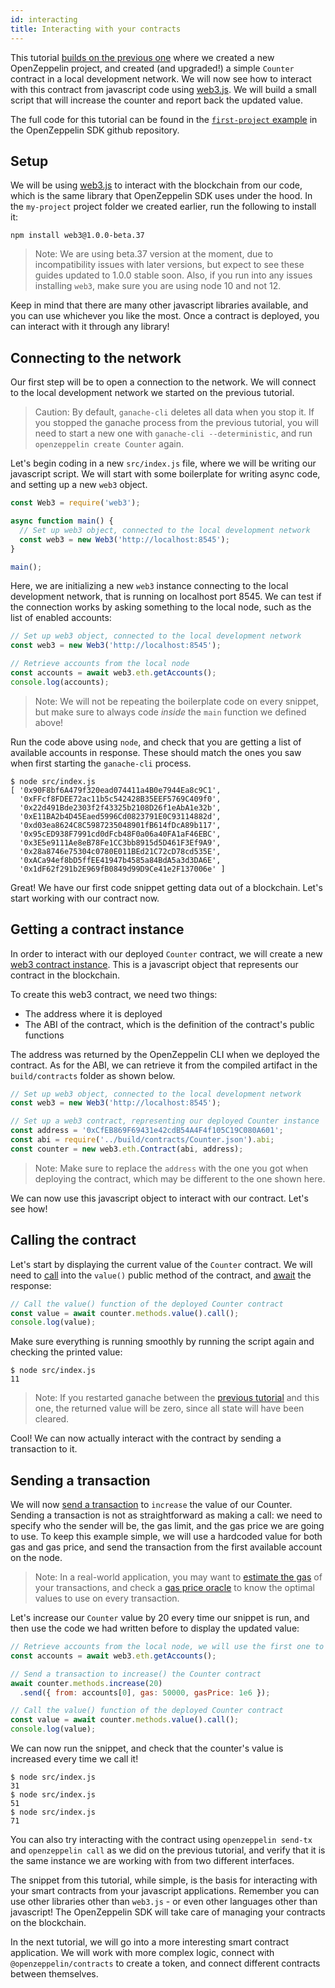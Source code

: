 ```yaml
---
id: interacting
title: Interacting with your contracts
---
```


This tutorial [builds on the previous one](first) where we created a new OpenZeppelin project, and created (and upgraded!) a simple `Counter` contract in a local development network. We will now see how to interact with this contract from javascript code using [web3.js](https://web3js.readthedocs.io/en/1.0/). We will build a small script that will increase the counter and report back the updated value.

The full code for this tutorial can be found in the [`first-project` example](https://github.com/OpenZeppelin/openzeppelin-sdk/blob/v2.4.0/examples/first-project/src/index.js) in the OpenZeppelin SDK github repository.

## Setup

We will be using [web3.js](https://web3js.readthedocs.io/en/1.0/) to interact with the blockchain from our code, which is the same library that OpenZeppelin SDK uses under the hood. In the `my-project` project folder we created earlier, run the following to install it:

```console
npm install web3@1.0.0-beta.37
```

> Note: We are using beta.37 version at the moment, due to incompatibility issues with later versions, but expect to see these guides updated to 1.0.0 stable soon. Also, if you run into any issues installing `web3`, make sure you are using node 10 and not 12.

Keep in mind that there are many other javascript libraries available, and you can use whichever you like the most. Once a contract is deployed, you can interact with it through any library!

## Connecting to the network

Our first step will be to open a connection to the network. We will connect to the local development network we started on the previous tutorial. 

> Caution: By default, `ganache-cli` deletes all data when you stop it. If you stopped the ganache process from the previous tutorial, you will need to start a new one with `ganache-cli --deterministic`, and run `openzeppelin create Counter` again.

Let's begin coding in a new `src/index.js` file, where we will be writing our javascript script. We will start with some boilerplate for writing async code, and setting up a new `web3` object.

<!-- Code: We should provide a function to automatically parse `networks.js` and get the web3 instance preconfigured -->

```js
const Web3 = require('web3');

async function main() {
  // Set up web3 object, connected to the local development network
  const web3 = new Web3('http://localhost:8545');
}

main();
```

Here, we are initializing a new `web3` instance connecting to the local development network, that is running on localhost port 8545. We can test if the connection works by asking something to the local node, such as the list of enabled accounts:

```js
// Set up web3 object, connected to the local development network
const web3 = new Web3('http://localhost:8545');

// Retrieve accounts from the local node
const accounts = await web3.eth.getAccounts();
console.log(accounts);
```

> Note: We will not be repeating the boilerplate code on every snippet, but make sure to always code _inside_ the `main` function we defined above!

Run the code above using `node`, and check that you are getting a list of available accounts in response. These should match the ones you saw when first starting the `ganache-cli` process.

```console
$ node src/index.js 
[ '0x90F8bf6A479f320ead074411a4B0e7944Ea8c9C1',
  '0xFFcf8FDEE72ac11b5c542428B35EEF5769C409f0',
  '0x22d491Bde2303f2f43325b2108D26f1eAbA1e32b',
  '0xE11BA2b4D45Eaed5996Cd0823791E0C93114882d',
  '0xd03ea8624C8C5987235048901fB614fDcA89b117',
  '0x95cED938F7991cd0dFcb48F0a06a40FA1aF46EBC',
  '0x3E5e9111Ae8eB78Fe1CC3bb8915d5D461F3Ef9A9',
  '0x28a8746e75304c0780E011BEd21C72cD78cd535E',
  '0xACa94ef8bD5ffEE41947b4585a84BdA5a3d3DA6E',
  '0x1dF62f291b2E969fB0849d99D9Ce41e2F137006e' ]
```

Great! We have our first code snippet getting data out of a blockchain. Let's start working with our contract now.

## Getting a contract instance

In order to interact with our deployed `Counter` contract, we will create a new [web3 contract instance](https://web3js.readthedocs.io/en/1.0/web3-eth-contract.html). This is a javascript object that represents our contract in the blockchain. 

To create this web3 contract, we need two things:
- The address where it is deployed
- The ABI of the contract, which is the definition of the contract's public functions

<!-- Code: We should provide both a command and a js function to easily retrieve the address from the network.json file. Same for the ABI, and for building a web3 contract altogether. -->

The address was returned by the OpenZeppelin CLI when we deployed the contract. As for the ABI, we can retrieve it from the compiled artifact in the `build/contracts` folder as shown below.

```js
// Set up web3 object, connected to the local development network
const web3 = new Web3('http://localhost:8545');

// Set up a web3 contract, representing our deployed Counter instance
const address = '0xCfEB869F69431e42cdB54A4F4f105C19C080A601';
const abi = require('../build/contracts/Counter.json').abi;
const counter = new web3.eth.Contract(abi, address);
```

> Note: Make sure to replace the `address` with the one you got when deploying the contract, which may be different to the one shown here.

We can now use this javascript object to interact with our contract. Let's see how!

## Calling the contract

Let's start by displaying the current value of the `Counter` contract. We will need to [call](https://web3js.readthedocs.io/en/1.0/web3-eth-contract.html#methods-mymethod-call) into the `value()` public method of the contract, and [await](https://developer.mozilla.org/en-US/docs/Web/JavaScript/Reference/Operators/await) the response:

```js
// Call the value() function of the deployed Counter contract
const value = await counter.methods.value().call();
console.log(value);
```

Make sure everything is running smoothly by running the script again and checking the printed value:

```console
$ node src/index.js
11
```

> Note: If you restarted ganache between the [previous tutorial](first) and this one, the returned value will be zero, since all state will have been cleared.

Cool! We can now actually interact with the contract by sending a transaction to it.

## Sending a transaction

We will now [send a transaction](https://web3js.readthedocs.io/en/1.0/web3-eth-contract.html#methods-mymethod-send) to `increase` the value of our Counter. Sending a transaction is not as straightforward as making a call: we need to specify who the sender will be, the gas limit, and the gas price we are going to use. To keep this example simple, we will use a hardcoded value for both gas and gas price, and send the transaction from the first available account on the node.

> Note: In a real-world application, you may want to [estimate the gas](https://web3js.readthedocs.io/en/1.0/web3-eth-contract.html#methods-mymethod-estimategas) of your transactions, and check a [gas price oracle](https://ethgasstation.info/) to know the optimal values to use on every transaction.

Let's increase our `Counter` value by 20 every time our snippet is run, and then use the code we had written before to display the updated value:

```js
// Retrieve accounts from the local node, we will use the first one to send the transaction
const accounts = await web3.eth.getAccounts();

// Send a transaction to increase() the Counter contract
await counter.methods.increase(20)
  .send({ from: accounts[0], gas: 50000, gasPrice: 1e6 });

// Call the value() function of the deployed Counter contract
const value = await counter.methods.value().call();
console.log(value);
```

We can now run the snippet, and check that the counter's value is increased every time we call it!

```console
$ node src/index.js
31
$ node src/index.js
51
$ node src/index.js
71
```

You can also try interacting with the contract using `openzeppelin send-tx` and `openzeppelin call` as we did on the previous tutorial, and verify that it is the same instance we are working with from two different interfaces.

The snippet from this tutorial, while simple, is the basis for interacting with your smart contracts from your javascript applications. Remember you can use other libraries other than `web3.js` - or even other languages other than javascript! The OpenZeppelin SDK will take care of managing your contracts on the blockchain. 

In the next tutorial, we will go into a more interesting smart contract application. We will work with more complex logic, connect with `@openzeppelin/contracts` to create a token, and connect different contracts between themselves.